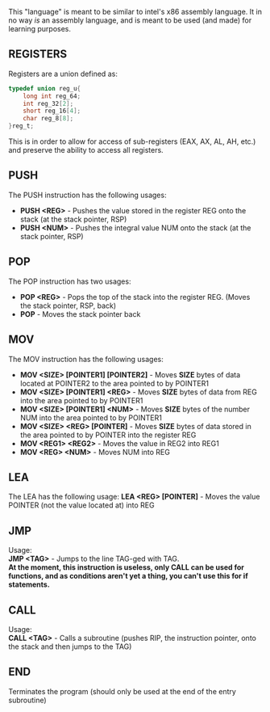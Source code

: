 This "language" is meant to be  similar to intel's x86 assembly language. It in no way *is* an assembly language, and is meant to be used (and made) for learning purposes.

## **REGISTERS**
Registers are a union defined as:
```c
typedef union reg_u{
    long int reg_64;
    int reg_32[2];
    short reg_16[4];
    char reg_8[8];
}reg_t;
```

This is in order to allow for access of sub-registers (EAX, AX, AL, AH, etc.) and preserve the ability to access all registers.

## **PUSH**
The PUSH instruction has the following usages:
+ **PUSH \<REG>** - Pushes the value stored in the register REG onto the stack (at the stack pointer, RSP)
+ **PUSH \<NUM>** - Pushes the integral value NUM onto the stack (at the stack pointer, RSP)

## **POP**
The POP instruction has two usages:
+ **POP \<REG>** - Pops the top of the stack into the register REG. (Moves the stack pointer, RSP, back)
+ **POP** - Moves the stack pointer back

## **MOV**
The MOV instruction has the following usages:
+ **MOV \<SIZE> \[POINTER1\] \[POINTER2\]** - Moves **SIZE** bytes of data located at POINTER2 to the area pointed to by POINTER1
+ **MOV \<SIZE> \[POINTER1\] \<REG>** - Moves **SIZE** bytes of data from REG into the area pointed to by POINTER1 
+ **MOV \<SIZE> \[POINTER1\] \<NUM>** - Moves **SIZE** bytes of the number NUM into the area pointed to by POINTER1
+ **MOV \<SIZE> \<REG> \[POINTER\]** - Moves **SIZE** bytes of data stored in the area pointed to by POINTER into the register REG
+ **MOV \<REG1> \<REG2>** - Moves the value in REG2 into REG1
+ **MOV \<REG> \<NUM>** - Moves NUM into REG

## **LEA**
The LEA has the following usage:
**LEA \<REG> \[POINTER\]** - Moves the value POINTER (not the value located at) into REG

## **JMP**
Usage:  
**JMP \<TAG>** - Jumps to the line TAG-ged with TAG.  
**At the moment, this instruction is useless, only CALL can be used for functions, and as conditions aren't yet a thing, you can't use this for if statements.**

## **CALL**
Usage:  
**CALL \<TAG>** - Calls a subroutine (pushes RIP, the instruction pointer, onto the stack and then jumps to the TAG)

## **END**
Terminates the program (should only be used at the end of the entry subroutine)